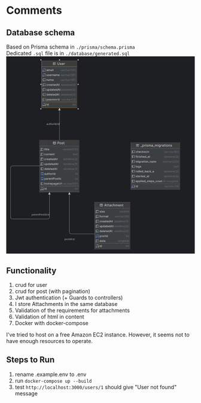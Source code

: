# Comments

## Database schema

Based on Prisma schema in `./prisma/schema.prisma`  
Dedicated `.sql` file is in `./database/generated.sql`
![schema](./public/comments.png)

## Functionality

1. crud for user
2. crud for post (with pagination)
3. Jwt authentication (+ Guards to controllers)
4. I store Attachments in the same database
5. Validation of the requirements for attachments
6. Validation of html in content
7. Docker with docker-compose

I've tried to host on a free Amazon EC2 instance. However, it seems not to have enough resources to operate.

## Steps to Run

1. rename .example.env to .env
2. run `docker-compose up --build`
3. test `http://localhost:3000/users/1` should give "User not found" message